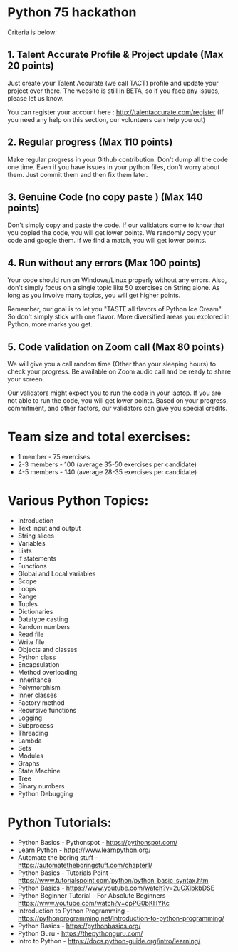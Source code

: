 # Python 75 hackathon

Criteria is below:

## 1. Talent Accurate Profile & Project update (Max 20 points)
Just create your Talent Accurate (we call TACT) profile and update your project over there. The website is still in BETA, so if you face any issues, please let us know.

You can register your account here : http://talentaccurate.com/register
(If you need any help on this section, our volunteers can help you out)

## 2. Regular progress (Max 110 points)
Make regular progress in your Github contribution. Don't dump all the code one time. Even if you have issues in your python files, don't worry about them. Just commit them and then fix them later.

## 3. Genuine Code (no copy paste ) (Max 140 points)
Don't simply copy and paste the code. If our validators come to know that you copied the code, you will get lower points.
We randomly copy your code and google them. If we find a match, you will get lower points.

## 4. Run without any errors (Max 100 points)
Your code should run on Windows/Linux properly without any errors. Also, don't simply focus on a single topic like 50 exercises on String alone. As long as you involve many topics, you will get higher points.

Remember, our goal is to let you "TASTE all flavors of Python Ice Cream". So don't simply stick with one flavor. More diversified areas you explored in Python, more marks you get.

## 5. Code validation on Zoom call (Max 80 points)
We will give you a call random time (Other than your sleeping hours) to check your progress. Be available on Zoom audio call and be ready to share your screen.

Our validators might expect you to run the code in your laptop. If you are not able to run the code, you will get lower points.
Based on your progress, commitment, and other factors, our validators can give you special credits. 

# Team size and total exercises:
- 1 member     - 75 exercises
- 2-3 members   - 100 (average 35-50 exercises per candidate)
- 4-5 members  - 140 (average 28-35 exercises per candidate)


# Various Python Topics:
- Introduction
- Text input and output
- String slices
- Variables
- Lists
- If statements
- Functions
- Global and Local variables
- Scope
- Loops
- Range
- Tuples
- Dictionaries
- Datatype casting
- Random numbers
- Read file
- Write file
- Objects and classes
- Python class
- Encapsulation
- Method overloading
- Inheritance
- Polymorphism
- Inner classes
- Factory method
- Recursive functions
- Logging
- Subprocess
- Threading
- Lambda
- Sets
- Modules
- Graphs
- State Machine
- Tree
- Binary numbers
- Python Debugging

# Python Tutorials:
- Python Basics - Pythonspot - https://pythonspot.com/
- Learn Python  - https://www.learnpython.org/
- Automate the boring stuff  - https://automatetheboringstuff.com/chapter1/
- Python Basics - Tutorials Point  - https://www.tutorialspoint.com/python/python_basic_syntax.htm
- Python Basics  - https://www.youtube.com/watch?v=2uCXIbkbDSE
- Python Beginner Tutorial - For Absolute Beginners  - https://www.youtube.com/watch?v=cpPG0bKHYKc
- Introduction to Python Programming  - https://pythonprogramming.net/introduction-to-python-programming/
- Python Basics  - https://pythonbasics.org/
- Python Guru  - https://thepythonguru.com/
- Intro to Python  - https://docs.python-guide.org/intro/learning/

